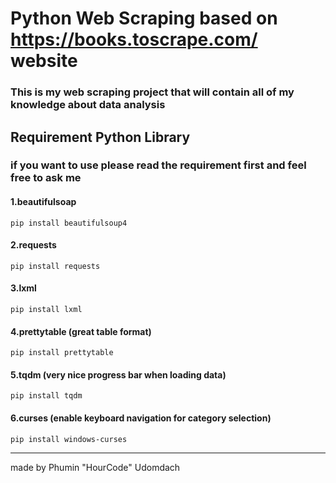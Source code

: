# Python Web Scraping based on https://books.toscrape.com/ website

### This is my web scraping project that will contain all of my knowledge about data analysis

## Requirement Python Library

### if you want to use please read the requirement first and feel free to ask me

#### 1.beautifulsoap

```
pip install beautifulsoup4
```

#### 2.requests

```
pip install requests
```

#### 3.lxml

```
pip install lxml
```

#### 4.prettytable (great table format)

```
pip install prettytable
```

#### 5.tqdm (very nice progress bar when loading data)

```
pip install tqdm
```

#### 6.curses (enable keyboard navigation for category selection)

```
pip install windows-curses
```

---

made by Phumin "HourCode" Udomdach
